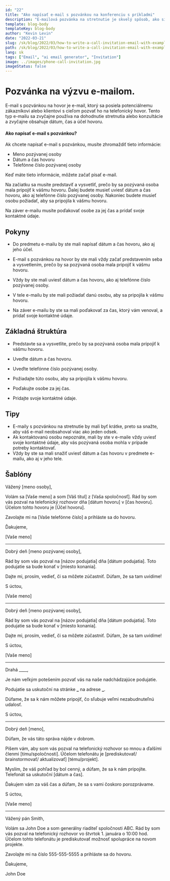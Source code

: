 ```yaml
---
id: "22"
title: "Ako napísať e-mail s pozvánkou na konferenciu s príkladmi"
description: "E-mailová pozvánka na stretnutie je skvelý spôsob, ako si dohodnúť stretnutie alebo konzultáciu s potenciálnym zákazníkom alebo klientom."
template: blog-body
templateKey: blog-body
author: "Kevin Levin"
date: "2022-03-21"
slug: /sk/blog/2022/03/how-to-write-a-call-invitation-email-with-examples
path: /sk/blog/2022/03/how-to-write-a-call-invitation-email-with-examples
lang: sk
tags: ["Email", "ai email generator", "Invitation"]
image: ../images/phone-call-invitation.jpg
imageStatus: false
---
```


# Pozvánka na výzvu e-mailom.

E-mail s pozvánkou na hovor je e-mail, ktorý sa posiela potenciálnemu zákazníkovi alebo klientovi s cieľom pozvať ho na telefonický hovor. Tento typ e-mailu sa zvyčajne používa na dohodnutie stretnutia alebo konzultácie a zvyčajne obsahuje dátum, čas a účel hovoru.

#### Ako napísať e-mail s pozvánkou?

Ak chcete napísať e-mail s pozvánkou, musíte zhromaždiť tieto informácie:

- Meno pozývanej osoby
- Dátum a čas hovoru
- Telefónne číslo pozývanej osoby

Keď máte tieto informácie, môžete začať písať e-mail.

Na začiatku sa musíte predstaviť a vysvetliť, prečo by sa pozývaná osoba mala pripojiť k vášmu hovoru. Ďalej budete musieť uviesť dátum a čas hovoru, ako aj telefónne číslo pozývanej osoby. Nakoniec budete musieť osobu požiadať, aby sa pripojila k vášmu hovoru.

Na záver e-mailu musíte poďakovať osobe za jej čas a pridať svoje kontaktné údaje.

## Pokyny

- Do predmetu e-mailu by ste mali napísať dátum a čas hovoru, ako aj jeho účel.

- E-mail s pozvánkou na hovor by ste mali vždy začať predstavením seba a vysvetlením, prečo by sa pozývaná osoba mala pripojiť k vášmu hovoru.

- Vždy by ste mali uviesť dátum a čas hovoru, ako aj telefónne číslo pozývanej osoby.

- V tele e-mailu by ste mali požiadať danú osobu, aby sa pripojila k vášmu hovoru.

- Na záver e-mailu by ste sa mali poďakovať za čas, ktorý vám venoval, a pridať svoje kontaktné údaje.

## Základná štruktúra

- Predstavte sa a vysvetlite, prečo by sa pozývaná osoba mala pripojiť k vášmu hovoru.

- Uveďte dátum a čas hovoru.

- Uveďte telefónne číslo pozývanej osoby.

- Požiadajte túto osobu, aby sa pripojila k vášmu hovoru.

- Poďakujte osobe za jej čas.

- Pridajte svoje kontaktné údaje.

## Tipy

- E-maily s pozvánkou na stretnutie by mali byť krátke, preto sa snažte, aby váš e-mail neobsahoval viac ako jeden odsek.
- Ak kontaktovanú osobu nepoznáte, mali by ste v e-maile vždy uviesť svoje kontaktné údaje, aby vás pozývaná osoba mohla v prípade potreby kontaktovať.
- Vždy by ste sa mali snažiť uviesť dátum a čas hovoru v predmete e-mailu, ako aj v jeho tele.

## Šablóny

Vážený [meno osoby],

Volám sa [Vaše meno] a som [Váš titul] z [Vaša spoločnosť]. Rád by som vás pozval na telefonický rozhovor dňa [dátum hovoru] v [čas hovoru]. Účelom tohto hovoru je [Účel hovoru].

Zavolajte mi na [Vaše telefónne číslo] a prihláste sa do hovoru.

Ďakujeme,

[Vaše meno]

---

Dobrý deň [meno pozývanej osoby],

Rád by som vás pozval na [názov podujatia] dňa [dátum podujatia]. Toto podujatie sa bude konať v [miesto konania].

Dajte mi, prosím, vedieť, či sa môžete zúčastniť. Dúfam, že sa tam uvidíme!

S úctou,

[Vaše meno]

---

Dobrý deň [meno pozývanej osoby],

Rád by som vás pozval na [názov podujatia] dňa [dátum podujatia]. Toto podujatie sa bude konať v [miesto konania].

Dajte mi, prosím, vedieť, či sa môžete zúčastniť. Dúfam, že sa tam uvidíme!

S úctou,

[Vaše meno]

---

Drahá \_\_\_\_,

Je nám veľkým potešením pozvať vás na naše nadchádzajúce podujatie.

Podujatie sa uskutoční na stránke **\_** na adrese **\_**.

Dúfame, že sa k nám môžete pripojiť, čo sľubuje veľmi nezabudnuteľnú udalosť.

S úctou,

---

Dobrý deň [meno],

Dúfam, že vás táto správa nájde v dobrom.

Píšem vám, aby som vás pozval na telefonický rozhovor so mnou a ďalšími členmi [tímu/spoločnosti]. Účelom telefonátu je [prediskutovať/ brainstormovať/ aktualizovať] [tému/projekt].

Myslím, že váš pohľad by bol cenný, a dúfam, že sa k nám pripojíte. Telefonát sa uskutoční [dátum a čas].

Ďakujem vám za váš čas a dúfam, že sa s vami čoskoro porozprávame.

S úctou,

[Vaše meno]

---

Vážený pán Smith,

Volám sa John Doe a som generálny riaditeľ spoločnosti ABC. Rád by som vás pozval na telefonický rozhovor vo štvrtok 1. januára o 10:00 hod. Účelom tohto telefonátu je prediskutovať možnosť spolupráce na novom projekte.

Zavolajte mi na číslo 555-555-5555 a prihláste sa do hovoru.

Ďakujeme,

John Doe

